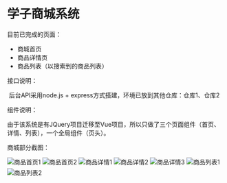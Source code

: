 # 学子商城系统

目前已完成的页面：

* 商城首页
* 商品详情页
* 商品列表（以搜索到的商品列表）

接口说明：

​	后台API采用node.js + express方式搭建，环境已放到其他仓库：<a href="https://github.com/AsamiOgawa/xz_shopping" style="text-decoration: none;">仓库1</a>、<a href="https://gitee.com/valentina__nappi/xz_shopping" style="text-decoration: none;">仓库2</a>

组件说明：

​	由于该系统是有JQuery项目迁移至Vue项目，所以只做了三个页面组件（首页、详情、列表），一个全局组件（页头）。

商城部分截图：

<img src="https://s1.ax1x.com/2020/09/18/w4IV2t.png" alt="商品首页1" title="商品首页1" style="margin-bottom: 5px" />
<img src="https://s1.ax1x.com/2020/09/18/w4IAPA.png" alt="商品首页2" title="商品首页2" style="margin-bottom: 5px" />
<img src="https://s1.ax1x.com/2020/09/18/w4IiUH.png" alt="商品详情1" title="商品详情1" style="margin-bottom: 5px" />
<img src="https://s1.ax1x.com/2020/09/18/w4Inr8.png" alt="商品详情2" title="商品详情2" style="margin-bottom: 5px" />
<img src="https://s1.ax1x.com/2020/09/18/w4IZxP.png" alt="商品详情3" title="商品详情3" style="margin-bottom: 5px" />
<img src="https://s1.ax1x.com/2020/09/18/w4ImKf.png" alt="商品列表1" title="商品列表1" style="margin-bottom: 5px" />
<img src="https://s1.ax1x.com/2020/09/18/w4IQaQ.png" alt="商品列表2" title="商品列表2" style="margin-bottom: 5px" />
